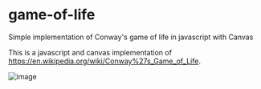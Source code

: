 # game-of-life
Simple implementation of Conway's game of life in javascript with Canvas

This is a javascript and canvas implementation of https://en.wikipedia.org/wiki/Conway%27s_Game_of_Life.

![image](https://user-images.githubusercontent.com/104903815/178236975-e0afbc84-4002-4b88-bbd8-cd3b770da6e0.png)

